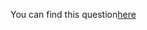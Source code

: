 You can find this question[here](https://www.hackerrank.com/challenges/weather-observation-station-20/problem)
